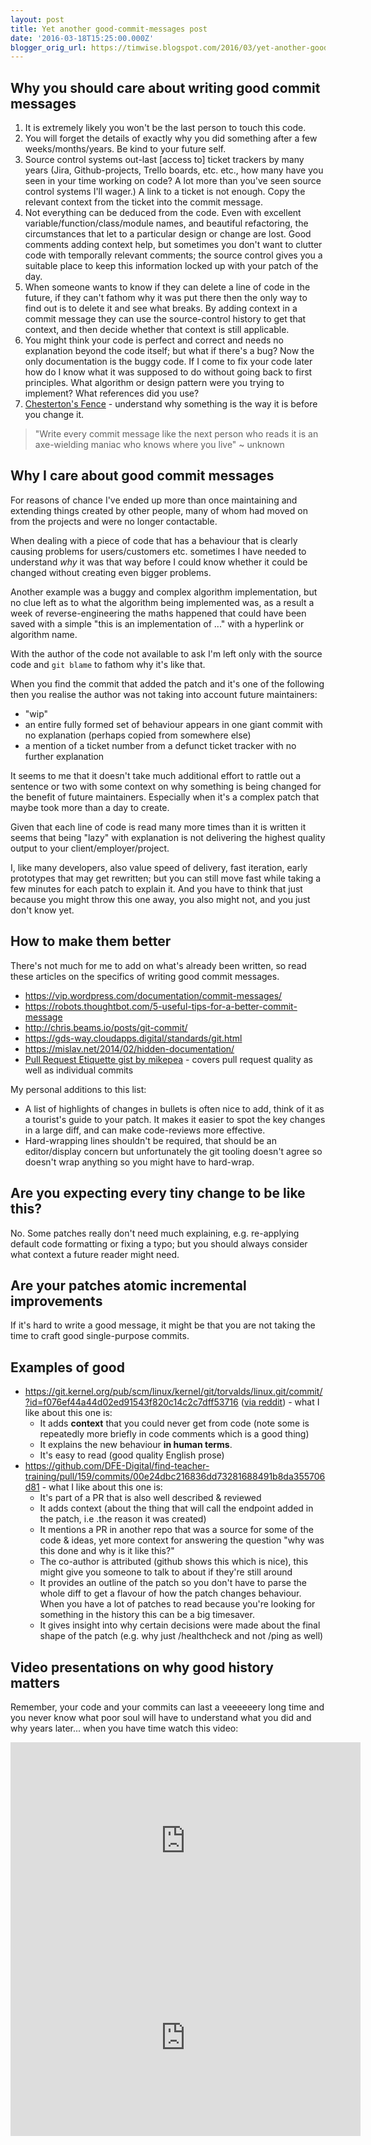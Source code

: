 ```yaml
---
layout: post
title: Yet another good-commit-messages post
date: '2016-03-18T15:25:00.000Z'
blogger_orig_url: https://timwise.blogspot.com/2016/03/yet-another-good-commit-messages-post.html
---
```


## Why you should care about writing good commit messages

1.  It is extremely likely you won't be the last person to touch this code.
1.  You will forget the details of exactly why you did something after a few weeks/months/years. Be kind to your future self.
1.  Source control systems out-last [access to] ticket trackers by many years (Jira, Github-projects, Trello boards, etc. etc., how many have you seen in your time working on code? A lot more than you've seen source control systems I'll wager.) A link to a ticket is not enough. Copy the relevant context from the ticket into the commit message.
1.  Not everything can be deduced from the code. Even with excellent variable/function/class/module names, and beautiful refactoring, the circumstances that let to a particular design or change are lost. Good comments adding context help, but sometimes you don't want to clutter code with temporally relevant comments; the source control gives you a suitable place to keep this information locked up with your patch of the day.
1.  When someone wants to know if they can delete a line of code in the future, if they can't fathom why it was put there then the only way to find out is to delete it and see what breaks. By adding context in a commit message they can use the source-control history to get that context, and then decide whether that context is still applicable.
1. You might think your code is perfect and correct and needs no explanation beyond the code itself; but what if there's a bug? Now the only documentation is the buggy code. If I come to fix your code later how do I know what it was supposed to do without going back to first principles. What algorithm or design pattern were you trying to implement? What references did you use?
1. [Chesterton's Fence](https://thoughtbot.com/blog/chestertons-fence) - understand why something is the way it is before you change it.

> "Write every commit message like the next person who reads it is an axe-wielding maniac who knows where you live" ~ unknown

## Why I care about good commit messages

For reasons of chance I've ended up more than once maintaining and extending things created by other people, many of whom had moved on from the projects and were no longer contactable.

When dealing with a piece of code that has a behaviour that is clearly causing problems for users/customers etc. sometimes I have needed to understand *why* it was that way before I could know whether it could be changed without creating even bigger problems.

Another example was a buggy and complex algorithm implementation, but no clue left as to what the algorithm being implemented was, as a result a week of reverse-engineering the maths happened that could have been saved with a simple "this is an implementation of ..." with a hyperlink or algorithm name.

With the author of the code not available to ask I'm left only with the source code and `git blame` to fathom why it's like that.

When you find the commit that added the patch and it's one of the following then you realise the author was not taking into account future maintainers:

- "wip"
- an entire fully formed set of behaviour appears in one giant commit with no explanation (perhaps copied from somewhere else)
- a mention of a ticket number from a defunct ticket tracker with no further explanation

It seems to me that it doesn't take much additional effort to rattle out a sentence or two with some context on why something is being changed for the benefit of future maintainers. Especially when it's a complex patch that maybe took more than a day to create.

Given that each line of code is read many more times than it is written it seems that being "lazy" with explanation is not delivering the highest quality output to your client/employer/project.

I, like many developers, also value speed of delivery, fast iteration, early prototypes that may get rewritten; but you can still move fast while taking a few minutes for each patch to explain it. And you have to think that just because you might throw this one away, you also might not, and you just don't know yet.

## How to make them better

There's not much for me to add on what's already been written, so read these articles on the specifics of writing good commit messages.

* <https://vip.wordpress.com/documentation/commit-messages/>
* <https://robots.thoughtbot.com/5-useful-tips-for-a-better-commit-message>
* <http://chris.beams.io/posts/git-commit/>
* <https://gds-way.cloudapps.digital/standards/git.html>
* <https://mislav.net/2014/02/hidden-documentation/>
* [Pull Request Etiquette gist by mikepea](https://gist.github.com/mikepea/863f63d6e37281e329f8) - covers pull request quality as well as individual commits

My personal additions to this list:

* A list of highlights of changes in bullets is often nice to add, think of it as a tourist's guide to your patch. It makes it easier to spot the key changes in a large diff, and can make code-reviews more effective.
* Hard-wrapping lines shouldn't be required, that should be an editor/display concern but unfortunately the git tooling doesn't agree so doesn't wrap anything so you might have to hard-wrap.

## Are you expecting every tiny change to be like this?

No. Some patches really don't need much explaining, e.g. re-applying default code formatting or fixing a typo; but you should always consider what context a future reader might need.

## Are your patches atomic incremental improvements

If it's hard to write a good message, it might be that you are not taking the time to craft good single-purpose commits.

## Examples of good

* <https://git.kernel.org/pub/scm/linux/kernel/git/torvalds/linux.git/commit/?id=f076ef44a44d02ed91543f820c14c2c7dff53716> ([via reddit](https://www.reddit.com/r/linux/comments/3y6st0/funny_commit_message_in_kernel/)) - what I like about this one is:
  * It adds **context** that you could never get from code (note some is repeatedly more briefly in code comments which is a good thing)
  * It explains the new behaviour **in human terms**.
  * It's easy to read (good quality English prose)
* <https://github.com/DFE-Digital/find-teacher-training/pull/159/commits/00e24dbc216836dd73281688491b8da355706d81> - what I like about this one is:
  * It's part of a PR that is also well described & reviewed
  * It adds context (about the thing that will call the endpoint added in the patch, i.e .the reason it was created)
  * It mentions a PR in another repo that was a source for some of the code & ideas, yet more context for answering the question "why was this done and why is it like this?"
  * The co-author is attributed (github shows this which is nice), this might give you someone to talk to about if they're still around
  * It provides an outline of the patch so you don't have to parse the whole diff to get a flavour of how the patch changes behaviour. When you have a lot of patches to read because you're looking for something in the history this can be a big timesaver.
  * It gives insight into why certain decisions were made about the final shape of the patch (e.g. why just /healthcheck and not /ping as well)

## Video presentations on why good history matters

Remember, your code and your commits can last a veeeeeery long time and you never know what poor soul will have to understand what you did and why years later... when you have time watch this video:

<iframe width="560" height="315" src="https://www.youtube.com/embed/1NoNTqank_U" frameborder="0" allow="accelerometer; autoplay; encrypted-media; gyroscope; picture-in-picture" allowfullscreen></iframe>

<iframe width="560" height="315" src="https://www.youtube.com/embed/G45hqWNScvE" frameborder="0" allow="accelerometer; autoplay; encrypted-media; gyroscope; picture-in-picture" allowfullscreen></iframe>
